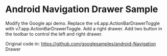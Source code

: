 
Android Navigation Drawer Sample
===================================
Modify the Google api demo. 
Replace the v4.app.ActionBarDrawerToggle with v7.app.ActionBarDrawerToggle.
Add a right drawer.
Add two button in the toolbar to control the left and right drawer.

Original code in:
https://github.com/googlesamples/android-Navigation Drawer

